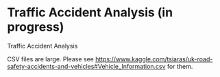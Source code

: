# Traffic Accident Analysis (in progress)
 Traffic Accident Analysis


CSV files are large. Please see https://www.kaggle.com/tsiaras/uk-road-safety-accidents-and-vehicles#Vehicle_Information.csv for them.

